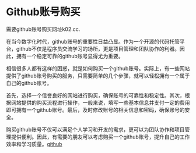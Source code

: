 # Github账号购买

需要github账号购买网址k02.cc. 

在当今数字化时代，github账号的重要性日益凸显。作为一个开源的代码托管平台，github不仅是程序员交流学习的场所，更是项目管理和团队协作的利器。因此，拥有一个稳定可靠的github账号显得尤为重要。

相信很多人都有这样的困惑，就是如何购买一个github账号。实际上，有一些网站提供了github账号购买的服务，只需要简单的几个步骤，就可以轻松拥有一个属于自己的github账号。

首先，选择一个信誉良好的网站进行购买，确保账号的可靠性和稳定性。其次，根据网站提供的购买流程进行操作，一般来说，填写一些基本信息并支付一定的费用即可拥有一个github账号。最后，及时修改账号的相关信息和密码，确保账号的安全。

购买github账号不仅可以满足个人学习和开发的需求，更可以为团队协作和项目管理提供便利。因此，有需要的朋友可以考虑购买一个github账号，提升自己的工作效率和学习质量。[github](https://github.com)